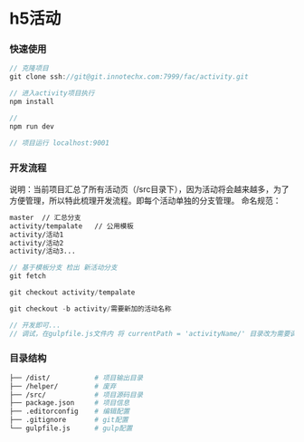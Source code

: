h5活动
======
### 快速使用
```js
// 克隆项目
git clone ssh://git@git.innotechx.com:7999/fac/activity.git
```
```js
// 进入activity项目执行
npm install
```
```js
//
npm run dev

// 项目运行 localhost:9001
```

### 开发流程
说明：当前项目汇总了所有活动页（/src目录下），因为活动将会越来越多，为了方便管理，所以特此梳理开发流程。即每个活动单独的分支管理。
命名规范：
```bash
master  // 汇总分支
activity/tempalate   // 公用模板
activity/活动1
activity/活动2
activity/活动3...
```

```js
// 基于模板分支 检出 新活动分支
git fetch

git checkout activity/tempalate

git checkout -b activity/需要新加的活动名称

// 开发即可...
// 调试，在gulpfile.js文件内 将 currentPath = 'activityName/' 目录改为需要调试活动目录即可
```
### 目录结构
```bash
├── /dist/           # 项目输出目录
├── /helper/         # 废弃
├── /src/            # 项目源码目录
├── package.json     # 项目信息
├── .editorconfig    # 编辑配置
├── .gitignore       # git配置
└── gulpfile.js      # gulp配置
```
